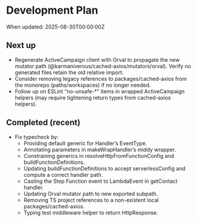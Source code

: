 # Development Plan

When updated: 2025-08-30T00:00:00Z

## Next up

- Regenerate ActiveCampaign client with Orval to propagate the new mutator
  path (@karmaniverous/cached-axios/mutators/orval). Verify no generated
  files retain the old relative import.
- Consider removing legacy references to packages/cached-axios from the
  monorepo (paths/workspaces) if no longer needed.
- Follow up on ESLint “no-unsafe-\*” items in wrapped ActiveCampaign helpers
  (may require tightening return types from cached-axios helpers).

## Completed (recent)

- Fix typecheck by:
  - Providing default generic for Handler’s EventType.
  - Annotating parameters in makeWrapHandler’s middy wrapper.
  - Constraining generics in resolveHttpFromFunctionConfig and
    buildFunctionDefinitions.
  - Updating buildFunctionDefinitions to accept serverlessConfig and compute
    a correct handler path.
  - Casting the Step Function event to LambdaEvent in getContact handler.
  - Updating Orval mutator path to new exported subpath.
  - Removing TS project references to a non-existent local packages/cached-axios.
  - Typing test middleware helper to return HttpResponse.
